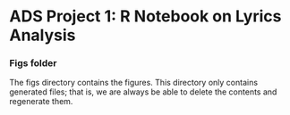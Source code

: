 # ADS Project 1:  R Notebook on Lyrics Analysis

### Figs folder

The figs directory contains the figures. This directory only contains generated files; that is, we are always be able to delete the contents and regenerate them.
